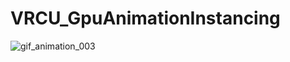 # VRCU_GpuAnimationInstancing

![gif_animation_003](https://user-images.githubusercontent.com/44863813/131253241-79397313-9fe3-4cd4-bf86-10806afd6720.gif)
